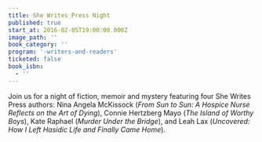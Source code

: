```yaml
---
title: She Writes Press Night
published: true
start_at: 2016-02-05T19:00:00.000Z
image_path: ''
book_category: ''
program: '-writers-and-readers'
ticketed: false
book_isbn:
  - ''
---
```


Join us for a night of fiction, memoir and mystery featuring four She Writes Press authors: Nina Angela McKissock (*From Sun to Sun: A Hospice Nurse Reflects on the Art of Dying*), Connie Hertzberg Mayo (*The Island of Worthy Boys*), Kate Raphael (*Murder Under the Bridge*), and Leah Lax (*Uncovered: How I Left Hasidic Life and Finally Came Home*).

&nbsp;
